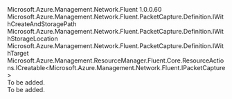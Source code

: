 <Type Name="IDefinition" FullName="Microsoft.Azure.Management.Network.Fluent.PacketCapture.Definition.IDefinition">
  <TypeSignature Language="C#" Value="public interface IDefinition : Microsoft.Azure.Management.Network.Fluent.PacketCapture.Definition.IWithCreateAndStoragePath, Microsoft.Azure.Management.Network.Fluent.PacketCapture.Definition.IWithStorageLocation, Microsoft.Azure.Management.Network.Fluent.PacketCapture.Definition.IWithTarget, Microsoft.Azure.Management.ResourceManager.Fluent.Core.ResourceActions.ICreatable&lt;Microsoft.Azure.Management.Network.Fluent.IPacketCapture&gt;" />
  <TypeSignature Language="ILAsm" Value=".class public interface auto ansi abstract IDefinition implements class Microsoft.Azure.Management.Network.Fluent.PacketCapture.Definition.IWithCreate, class Microsoft.Azure.Management.Network.Fluent.PacketCapture.Definition.IWithCreateAndStoragePath, class Microsoft.Azure.Management.Network.Fluent.PacketCapture.Definition.IWithStorageLocation, class Microsoft.Azure.Management.Network.Fluent.PacketCapture.Definition.IWithTarget, class Microsoft.Azure.Management.ResourceManager.Fluent.Core.ResourceActions.ICreatable`1&lt;class Microsoft.Azure.Management.Network.Fluent.IPacketCapture&gt;, class Microsoft.Azure.Management.ResourceManager.Fluent.Core.ResourceActions.IIndexable" />
  <TypeSignature Language="DocId" Value="T:Microsoft.Azure.Management.Network.Fluent.PacketCapture.Definition.IDefinition" />
  <TypeSignature Language="VB.NET" Value="Public Interface IDefinition&#xA;Implements ICreatable(Of IPacketCapture), IWithCreateAndStoragePath, IWithStorageLocation, IWithTarget" />
  <TypeSignature Language="F#" Value="type IDefinition = interface&#xA;    interface IWithTarget&#xA;    interface IWithStorageLocation&#xA;    interface IWithCreateAndStoragePath&#xA;    interface IWithCreate&#xA;    interface ICreatable&lt;IPacketCapture&gt;&#xA;    interface IIndexable" />
  <AssemblyInfo>
    <AssemblyName>Microsoft.Azure.Management.Network.Fluent</AssemblyName>
    <AssemblyVersion>1.0.0.60</AssemblyVersion>
  </AssemblyInfo>
  <Interfaces>
    <Interface>
      <InterfaceName>Microsoft.Azure.Management.Network.Fluent.PacketCapture.Definition.IWithCreateAndStoragePath</InterfaceName>
    </Interface>
    <Interface>
      <InterfaceName>Microsoft.Azure.Management.Network.Fluent.PacketCapture.Definition.IWithStorageLocation</InterfaceName>
    </Interface>
    <Interface>
      <InterfaceName>Microsoft.Azure.Management.Network.Fluent.PacketCapture.Definition.IWithTarget</InterfaceName>
    </Interface>
    <Interface>
      <InterfaceName>Microsoft.Azure.Management.ResourceManager.Fluent.Core.ResourceActions.ICreatable&lt;Microsoft.Azure.Management.Network.Fluent.IPacketCapture&gt;</InterfaceName>
    </Interface>
  </Interfaces>
  <Docs>
    <summary>To be added.</summary>
    <remarks>To be added.</remarks>
  </Docs>
  <Members />
</Type>